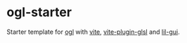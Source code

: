 # ogl-starter

Starter template for [ogl](https://github.com/oframe/ogl) with [vite](https://vitejs.dev/), [vite-plugin-glsl](https://www.npmjs.com/package/vite-plugin-glsl) and [lil-gui](https://lil-gui.georgealways.com/).
